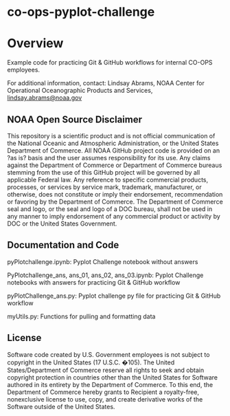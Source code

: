 # co-ops-pyplot-challenge

# Overview

Example code for practicing Git & GitHub workflows for internal CO-OPS employees.

For additional information, contact:
Lindsay Abrams,
NOAA Center for Operational Oceanographic Products and Services,
lindsay.abrams@noaa.gov

## NOAA Open Source Disclaimer

This repository is a scientific product and is not official communication of the National Oceanic and Atmospheric Administration, or the United States Department of Commerce. All NOAA GitHub project code is provided on an ?as is? basis and the user assumes responsibility for its use. Any claims against the Department of Commerce or Department of Commerce bureaus stemming from the use of this GitHub project will be governed by all applicable Federal law. Any reference to specific commercial products, processes, or services by service mark, trademark, manufacturer, or otherwise, does not constitute or imply their endorsement, recommendation or favoring by the Department of Commerce. The Department of Commerce seal and logo, or the seal and logo of a DOC bureau, shall not be used in any manner to imply endorsement of any commercial product or activity by DOC or the United States Government.

## Documentation and Code

pyPlotchallenge.ipynb: Pyplot Challenge notebook without answers

PyPlotchallenge_ans, ans_01, ans_02, ans_03.ipynb: Pyplot Challenge notebooks with answers for practicing Git & GitHub workflow

pyPlotChallenge_ans.py: Pyplot challenge py file for practicing Git & GitHub workflow

myUtils.py: Functions for pulling and formatting data 

## License

Software code created by U.S. Government employees is not subject to copyright in the United States (17 U.S.C. �105). The United States/Department of Commerce reserve all rights to seek and obtain copyright protection in countries other than the United States for Software authored in its entirety by the Department of Commerce. To this end, the Department of Commerce hereby grants to Recipient a royalty-free, nonexclusive license to use, copy, and create derivative works of the Software outside of the United States.
